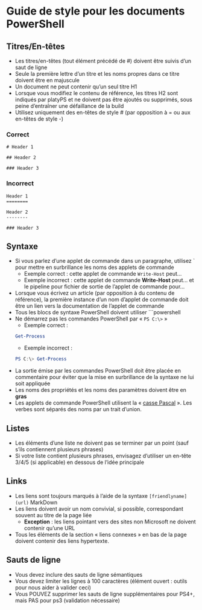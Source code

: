 # <a name="style-guide-for-powershell-docs"></a>Guide de style pour les documents PowerShell


## <a name="titlesheadings"></a>Titres/En-têtes

* Les titres/en-têtes (tout élément précédé de \#) doivent être suivis d’un saut de ligne
* Seule la première lettre d’un titre et les noms propres dans ce titre doivent être en majuscule
* Un document ne peut contenir qu’un seul titre H1
* Lorsque vous modifiez le contenu de référence, les titres H2 sont indiqués par platyPS et ne doivent pas être ajoutés ou supprimés, sous peine d’entraîner une défaillance de la build
* Utilisez uniquement des en-têtes de style \# (par opposition à = ou aux en-têtes de style \-)

### <a name="correct"></a>Correct

```
# Header 1

## Header 2

### Header 3

```

### <a name="incorrect"></a>Incorrect

```
Header 1
========

Header 2
--------

### Header 3
```

## <a name="syntax"></a>Syntaxe

* Si vous parlez d’une applet de commande dans un paragraphe, utilisez \` pour mettre en surbrillance les noms des applets de commande
  * Exemple correct : cette applet de commande `Write-Host` peut...
  * Exemple incorrect : cette applet de commande **Write-Host** peut... et le pipeline pour fichier de sortie de l’applet de commande pour...
* Lorsque vous écrivez un article (par opposition à du contenu de référence), la première instance d’un nom d’applet de commande doit être un lien vers la documentation de l’applet de commande
* Tous les blocs de syntaxe PowerShell doivent utiliser &#96;&#96;&#96;powershell
* Ne démarrez pas les commandes PowerShell par « `PS C:\>` »
  * Exemple correct :
  ```powershell
  Get-Process
  ```
  * Exemple incorrect :
  ```powershell
  PS C:\> Get-Process
  ```
* La sortie émise par les commandes PowerShell doit être placée en commentaire pour éviter que la mise en surbrillance de la syntaxe ne lui soit appliquée
* Les noms des propriétés et les noms des paramètres doivent être en **gras**
* Les applets de commande PowerShell utilisent la « [casse Pascal](https://en.wikipedia.org/wiki/PascalCase) ». Les verbes sont séparés des noms par un trait d’union.

## <a name="lists"></a>Listes

* Les éléments d’une liste ne doivent pas se terminer par un point (sauf s’ils contiennent plusieurs phrases)
* Si votre liste contient plusieurs phrases, envisagez d’utiliser un en-tête 3/4/5 (si applicable) en dessous de l’idée principale

## <a name="links"></a>Links

* Les liens sont toujours marqués à l’aide de la syntaxe `[friendlyname](url)` MarkDown
* Les liens doivent avoir un nom convivial, si possible, correspondant souvent au titre de la page liée
  * **Exception** : les liens pointant vers des sites non Microsoft ne doivent contenir qu’une URL
* Tous les éléments de la section « liens connexes » en bas de la page doivent contenir des liens hypertexte. 

## <a name="line-breaks"></a>Sauts de ligne

* Vous devez inclure des sauts de ligne sémantiques
* Vous devez limiter les lignes à 100 caractères (élément ouvert : outils pour nous aider à valider ceci)
* Vous POUVEZ supprimer les sauts de ligne supplémentaires pour PS4+, mais PAS pour ps3 (validation nécessaire)

